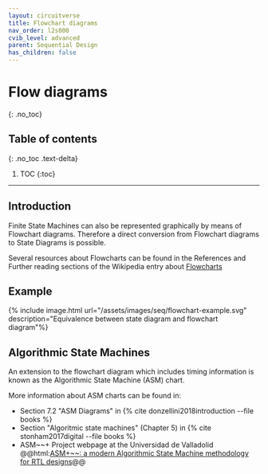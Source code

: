 ```yaml
---
layout: circuitverse
title: Flowchart diagrams
nav_order: l2s000
cvib_level: advanced
parent: Sequential Design
has_children: false
---
```



# Flow diagrams
{: .no_toc}


## Table of contents
{: .no_toc .text-delta}

1. TOC
{:toc}

---


## Introduction

Finite State Machines can also be represented graphically by means of Flowchart diagrams. Therefore a direct conversion from Flowchart diagrams to State Diagrams is possible.

Several resources about Flowcharts can be found in the References and Further reading sections of the Wikipedia entry about [Flowcharts](https://en.wikipedia.org/wiki/Flowchart)


## Example

{% include image.html url="/assets/images/seq/flowchart-example.svg" description="Equivalence between state diagram and flowchart diagram"%}


## Algorithmic State Machines

An extension to the flowchart diagram which includes timing information is known as the Algorithmic State Machine (ASM) chart.

More information about ASM charts can be found in:

-   Section 7.2 "ASM Diagrams" in {% cite donzellini2018introduction --file books %}
-   Section "Algoritmic state machines" (Chapter 5) in {% cite stonham2017digital --file books %}
-   ASM~~+ Project webpage at the Universidad de Valladolid @@html:[ASM+~~: a modern Algorithmic State Machine methodology for RTL designs](<http://www.epyme.uva.es/asm++/>)@@
